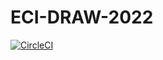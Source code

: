 # ECI-DRAW-2022

[![CircleCI](https://dl.circleci.com/status-badge/img/gh/ECI-DRAW/ECI-DRAW-2022/tree/master.svg?style=svg&circle-token=f2931e1c9f3e264e3c2eb04f5e00f07f49a09874)](https://dl.circleci.com/status-badge/redirect/gh/ECI-DRAW/ECI-DRAW-2022/tree/master)
